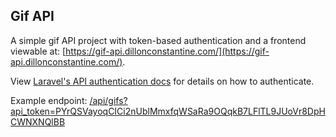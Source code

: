 ## Gif API

A simple gif API project with token-based authentication and a frontend viewable at:
[https://gif-api.dillonconstantine.com/](https://gif-api.dillonconstantine.com/).

View [Laravel's API authentication docs](https://laravel.com/docs/master/api-authentication#passing-tokens-in-requests) for details on how to authenticate.

Example endpoint:
[/api/gifs?api_token=PYrQSVayoqCICi2nUblMmxfqWSaRa9OQqkB7LFlTL9JUoVr8DpHCWNXNQlBB](https://gif-api.dillonconstantine.com/api/gifs?api_token=PYrQSVayoqCICi2nUblMmxfqWSaRa9OQqkB7LFlTL9JUoVr8DpHCWNXNQlBB)
